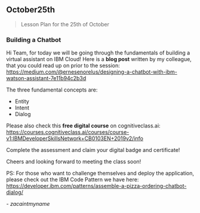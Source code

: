## October25th
>Lesson Plan for the 25th of October 

### Building a Chatbot

Hi Team, for today we will be going through the fundamentals of building a virtual assistant on IBM Cloud! 
Here is a **blog post** written by my colleague, that you could read up on prior to the session: https://medium.com/@ernesenorelus/designing-a-chatbot-with-ibm-watson-assistant-7e11b94c2b3d

The three fundamental concepts are:
- Entity
- Intent
- Dialog

Please also check this **free digital course** on cognitiveclass.ai: https://courses.cognitiveclass.ai/courses/course-v1:IBMDeveloperSkillsNetwork+CB0103EN+2019v2/info

Complete the assessment and claim your digital badge and certificate!

Cheers and looking forward to meeting the class soon! 

PS: For those who want to challenge themselves and deploy the application, please check out the IBM Code Pattern we have here: https://developer.ibm.com/patterns/assemble-a-pizza-ordering-chatbot-dialog/

*- zacaintmyname*
